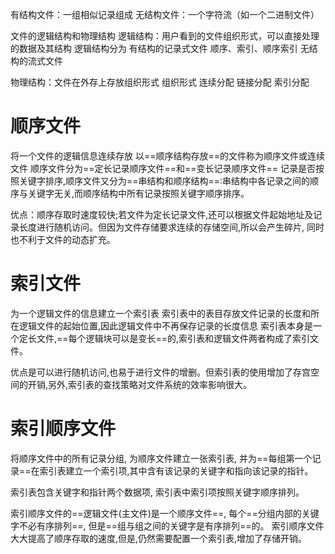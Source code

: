有结构文件：一组相似记录组成
无结构文件：一个字符流（如一个二进制文件）

文件的逻辑结构和物理结构
逻辑结构：用户看到的文件组织形式，可以直接处理的数据及其结构
	逻辑结构分为
		有结构的记录式文件
			顺序、索引、顺序索引
		无结构的流式文件

物理结构：文件在外存上存放组织形式
	组织形式
		连续分配
		链接分配
		索引分配

# 顺序文件
将一个文件的逻辑信息连续存放
以==顺序结构存放==的文件称为顺序文件或连续文件
	顺序文件分为==定长记录顺序文件==和==变长记录顺序文件==
	记录是否按照关键字排序,顺序文件又分为==串结构和顺序结构==∶串结构中各记录之间的顺序与关键字无关,而顺序结构中所有记录按照关键字顺序排序。

优点：顺序存取时速度较快;若文件为定长记录文件,还可以根据文件起始地址及记录长度进行随机访问。但因为文件存储要求连续的存储空间,所以会产生碎片, 同时也不利于文件的动态扩充。

# 索引文件
为一个逻辑文件的信息建立一个索引表
索引表中的表目存放文件记录的长度和所在逻辑文件的起始位置,因此逻辑文件中不再保存记录的长度信息
索引表本身是一个定长文件,==每个逻辑块可以是变长==的,索引表和逻辑文件两者构成了索引文件。

优点是可以进行随机访问,也易于进行文件的增删。但索引表的使用增加了存宫空间的开销,另外,索引表的查找策略对文件系统的效率影响很大。

# 索引顺序文件
将顺序文件中的所有记录分组, 为顺序文件建立一张索引表, 
并为==每组第一个记录==在索引表建立一个索引项,其中含有该记录的关键字和指向该记录的指针。

索引表包含关键字和指针两个数据项, 索引表中索引项按照关键字顺序排列。

索引顺序文件的==逻辑文件(主文件)是一个顺序文件==, 每个==分组内部的关键字不必有序排列==, 但是==组与组之间的关键字是有序排列==的。
索引顺序文件大大提高了顺序存取的速度,但是,仍然需要配置一个索引表,增加了存储开销。

